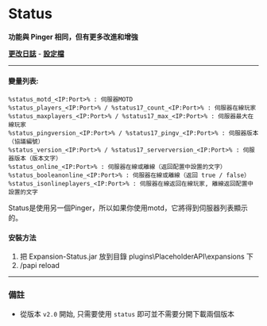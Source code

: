 # Status
**功能與 Pinger 相同，但有更多改進和增強**

**[更改日誌](https://github.com/HappyAreaBean/Status/wiki/Changelog)** - **[設定檔](https://github.com/HappyAreaBean/Status/wiki/%E8%A8%AD%E5%AE%9A%E6%AA%94)** 

---

#### 變量列表:
```
%status_motd_<IP:Port>% : 伺服器MOTD
%status_players_<IP:Port>% / %status17_count_<IP:Port>% : 伺服器在線玩家
%status_maxplayers_<IP:Port>% / %status17_max_<IP:Port>% : 伺服器最大在線玩家
%status_pingversion_<IP:Port>% / %status17_pingv_<IP:Port>% : 伺服器版本（協議編號）
%status_version_<IP:Port>% / %status17_serverversion_<IP:Port>% : 伺服器版本（版本文字）
%status_online_<IP:Port>% : 伺服器在線或離線（返回配置中設置的文字）
%status_booleanonline_<IP:Port>% : 伺服器在線或離線（返回 true / false）
%status_isonlineplayers_<IP:Port>% : 伺服器在線返回在線玩家, 離線返回配置中設置的文字
```

Status是使用另一個Pinger，所以如果你使用motd，它將得到伺服器列表顯示的。

#### 安裝方法
1. 把 Expansion-Status.jar 放到目錄 plugins\PlaceholderAPI\expansions 下
2. /papi reload

---

### 備註
* 從版本 `v2.0` 開始, 只需要使用 `status` 即可並不需要分開下載兩個版本

